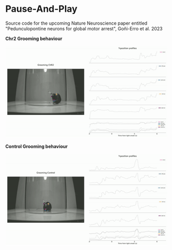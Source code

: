 # Pause-And-Play
Source code for the upcoming Nature Neuroscience paper entitled "Pedunculopontine neurons for global motor arrest", Goñi-Erro et al. 2023

**Chr2 Grooming behaviour**

![](media/grooming.gif)

**Control Grooming behaviour**

![](media/control.gif)


